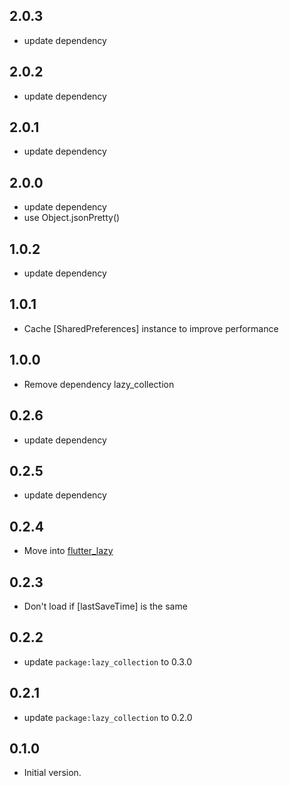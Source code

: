 ## 2.0.3
- update dependency
## 2.0.2
- update dependency
## 2.0.1
- update dependency
## 2.0.0
- update dependency
- use Object.jsonPretty()
## 1.0.2
- update dependency
## 1.0.1
- Cache [SharedPreferences] instance to improve performance
## 1.0.0
- Remove dependency lazy_collection
## 0.2.6
- update dependency
## 0.2.5
- update dependency
## 0.2.4
- Move into [flutter_lazy](https://github.com/j-siu/flutter_lazy)
## 0.2.3
- Don't load if [lastSaveTime] is the same
## 0.2.2
- update `package:lazy_collection` to 0.3.0
## 0.2.1
- update `package:lazy_collection` to 0.2.0
## 0.1.0
- Initial version.
